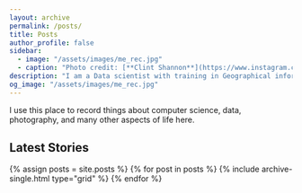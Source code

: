 ```yaml
---
layout: archive
permalink: /posts/
title: Posts
author_profile: false
sidebar:
  - image: "/assets/images/me_rec.jpg"
  - caption: "Photo credit: [**Clint Shannon**](https://www.instagram.com/clint_shannon/)"
description: "I am a Data scientist with training in Geographical information sciences. I am always interested in machine learning algorithms and data visualization. "
og_image: "/assets/images/me_rec.jpg"
---
```

I use this place to record things about computer science, data, photography, and many other aspects of life here. 

## Latest Stories

<div class="grid__wrapper">
  {% assign posts = site.posts %}
  {% for post in posts %}
    {% include archive-single.html type="grid" %}
  {% endfor %}
</div>

